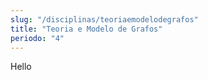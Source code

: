 ```yaml
---
slug: "/disciplinas/teoriaemodelodegrafos"
title: "Teoria e Modelo de Grafos"
periodo: "4"
---
```


Hello
